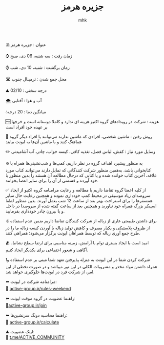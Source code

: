 ﻿---
layout: post
title: "جزیره هرمز"
author: mhk
categories: [Nature]
tags: [nature]
image: assets/img/event/01.jpg
description: "جزیره هرمز"
featured: true
hidden: true
rating: 5
---

⛱ عنوان : جزیره هرمز  

⌚️ زمان رفت : سه شنبه، 06 دی، صبح  

⌚️ زمان برگشت : شنبه، 10 دی، شب   

🛣 محل جمع شدن : ترمینال جنوب  

⛰ درجه سختی : 02/10   

🌨 آب و هوا : آفتابی  

💧میانگین دما : 20 درجه   

🆓 هزینه : شرکت در رویدادهای گروه اکتیو هزینه ای ندارد و کاملا دوستانه است و خرجها بر عهده خود افراد است  

🚗 روش رفتن : ماشین شخصی، افرادی که ماشین ندارند می‌توانند با افراد دیگر گروه هماهنگ کنند و با ماشین آن‌ها به ایونت بیایند  

✏️ وسایل مورد نیاز : کفش، لباس فصل، تغذیه کافی، کیسه خواب، چادر، آب آشامیدنی  



❇️ به منظور پیشبرد اهداف گروه در نظر داریم، کمپ‌ها و شب‌نشینی‌ها همراه با کتابخوانی باشد، به‌همین منظور شرکت کنندگانی که تمایل دارند می‌توانند کتاب مورد علاقه، آخرین کتاب خوانده شده و یا کتابی که درحال مطالعه آن هستند را بدین منظور با خود آورده و قسمتی از آن را برای سایر اعضا بخوانند.  

✅ از کلیه اعضا گروه تقاضا داریم با مطالعه و رعایت مرامنامه گروه اکتیو از ایجاد سر‌و‌صدای زیاد موسیقی در محیط کمپ خودداری نموده و همچنین رعایت حال سایر همسفرها را برای استراحت بهتر بعد از ساعت 12 شب بعمل آورند. بدین منظور لطفا اسپیکر بزرگ همراه خود نیاورید و همچنین بعد از ساعت گفته شده از سروصدا در داخل و یا بیرون چادر خودداری بفرمایید.  

❇️ برای داشتن طبیعتی عاری از زباله از شرکت کنندگان تقاضا داریم ضمن عدم استفاده از ظروف پلاستیکی و یکبار مصرف و کاهش تولید زباله با آوردن کیسه زباله ما را در طرح جمع آوری زباله که توسط همراهان ایونت برگزار می‌شود؛ همراهی کنند.  

🫂 امید است با ایجاد بستری توام با آرامش، زمینه مناسبی برای ارتقا سطح نشاط، آگاهی و شعور اجتماعی برای یکدیگر ایجاد کنیم.  

❗️شرکت کردن شما در این ایونت به منزله پذیرفتن تعهد شما مبنی بر عدم استفاده و همراه داشتن مواد مخدر و مشروبات الکلی در این تور میباشد و در صورت تخطی از این امر، از شرکت فرد در ایونت‌ها جلوگیری خواهد شد.  



⬅️ مرامنامه شرکت در ایونت:  
🔶 [active-group.ir/rules-weekend](https://active-group.ir/rules-weekend)  

⬅️ راهنما عضویت در گروه موقت ایونت:  
🔶[active-group.ir/join](https://active-group.ir/join)   

⬅️ راهنما محاسبه دونگ سرنشین‌ها:  
🔶 [active-group.ir/calculate](https://active-group.ir/calculate)  

⛰ لینک عضویت:  
🔶 [t.me/ACTIVE_COMMUNITY](https://t.me/ACTIVE_COMMUNITY)  
